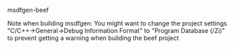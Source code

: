 msdfgen-beef

Note when building msdfgen:
You might want to change the project settings "C/C++->General->Debug Information Format" to "Program Database (/Zi)" to prevent getting a warning when building the beef project